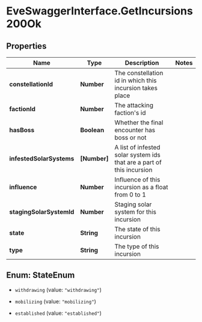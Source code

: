 # EveSwaggerInterface.GetIncursions200Ok

## Properties
Name | Type | Description | Notes
------------ | ------------- | ------------- | -------------
**constellationId** | **Number** | The constellation id in which this incursion takes place | 
**factionId** | **Number** | The attacking faction&#39;s id | 
**hasBoss** | **Boolean** | Whether the final encounter has boss or not | 
**infestedSolarSystems** | **[Number]** | A list of infested solar system ids that are a part of this incursion | 
**influence** | **Number** | Influence of this incursion as a float from 0 to 1 | 
**stagingSolarSystemId** | **Number** | Staging solar system for this incursion | 
**state** | **String** | The state of this incursion | 
**type** | **String** | The type of this incursion | 


<a name="StateEnum"></a>
## Enum: StateEnum


* `withdrawing` (value: `"withdrawing"`)

* `mobilizing` (value: `"mobilizing"`)

* `established` (value: `"established"`)




